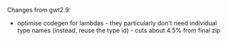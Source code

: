 Changes from gwt2.9:

- optimise codegen for lambdas - they particularly don't need individual type names (instead, reuse the type id) - cuts about 4.5% from final zip